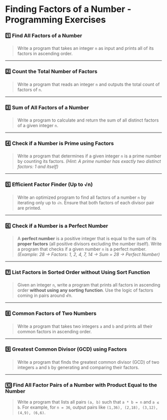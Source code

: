 # Finding Factors of a Number - Programming Exercises

### 1️⃣ **Find All Factors of a Number**

> Write a program that takes an integer `n` as input and prints all of its factors in ascending order.

---

### 2️⃣ **Count the Total Number of Factors**

> Write a program that reads an integer `n` and outputs the total count of factors of `n`.

---

### 3️⃣ **Sum of All Factors of a Number**

> Write a program to calculate and return the sum of all distinct factors of a given integer `n`.

---

### 4️⃣ **Check if a Number is Prime using Factors**

> Write a program that determines if a given integer `n` is a prime number by counting its factors.
> *(Hint: A prime number has exactly two distinct factors: 1 and itself)*

---

### 5️⃣ **Efficient Factor Finder (Up to √n)**

> Write an optimized program to find all factors of a number `n` by iterating only up to `√n`.
> Ensure that both factors of each divisor pair are printed.

---

### 6️⃣ **Check if a Number is a Perfect Number**

> A **perfect number** is a positive integer that is equal to the sum of its **proper factors** (all positive divisors excluding the number itself).
> Write a program that checks if a given number `n` is a perfect number.
> *(Example: 28 → Factors: 1, 2, 4, 7, 14 → Sum = 28 → Perfect Number)*

---

### 7️⃣ **List Factors in Sorted Order without Using Sort Function**

> Given an integer `n`, write a program that prints all factors in ascending order **without using any sorting function**.
> Use the logic of factors coming in pairs around √n.

---

### 8️⃣ **Common Factors of Two Numbers**

> Write a program that takes two integers `a` and `b` and prints all their common factors in ascending order.

---

### 9️⃣ **Greatest Common Divisor (GCD) using Factors**

> Write a program that finds the greatest common divisor (GCD) of two integers `a` and `b` by generating and comparing their factors.

---

### 🔟 **Find All Factor Pairs of a Number with Product Equal to the Number**

> Write a program that lists all pairs `(a, b)` such that `a * b = n` and `a ≤ b`.
> For example, for `n = 36`, output pairs like `(1,36), (2,18), (3,12), (4,9), (6,6)`.


